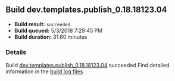 ## Build dev.templates.publish_0.18.18123.04
- **Build result:** `succeeded`
- **Build queued:** 5/3/2018 7:29:45 PM
- **Build duration:** 31.60 minutes
### Details
Build [dev.templates.publish_0.18.18123.04](https://winappstudio.visualstudio.com/web/build.aspx?pcguid=a4ef43be-68ce-4195-a619-079b4d9834c2&builduri=vstfs%3a%2f%2f%2fBuild%2fBuild%2f25619) succeeded
Find detailed information in the [build log files](https://uwpctdiags.blob.core.windows.net/buildlogs/dev.templates.publish_0.18.18123.04_logs.zip)
